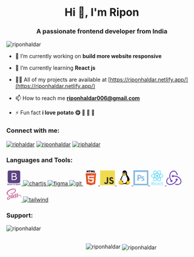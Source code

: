 <h1 align="center">Hi 👋, I'm Ripon</h1>
<h3 align="center">A passionate frontend developer from India</h3>

<p align="left"> <img src="https://komarev.com/ghpvc/?username=riponhaldar&label=Profile%20views&color=0e75b6&style=flat" alt="riponhaldar" /> </p>


- 🔭 I’m currently working on **build more website responsive**

- 🌱 I’m currently learning **React js**

- 👨‍💻 All of my projects are available at [https://riponhaldar.netlify.app/](https://riponhaldar.netlify.app/)

- 📫 How to reach me **riponhaldar006@gmail.com**

- ⚡ Fun fact **i love potato 😋 🤤 🤤 🤤**

<h3 align="left">Connect with me:</h3>
<p align="left">
<a href="https://twitter.com/riphaldar" target="blank"><img align="center" src="https://raw.githubusercontent.com/rahuldkjain/github-profile-readme-generator/master/src/images/icons/Social/twitter.svg" alt="riphaldar" height="30" width="40" /></a>
<a href="https://linkedin.com/in/riponhaldar" target="blank"><img align="center" src="https://raw.githubusercontent.com/rahuldkjain/github-profile-readme-generator/master/src/images/icons/Social/linked-in-alt.svg" alt="riponhaldar" height="30" width="40" /></a>
<a href="https://instagram.com/riphaldar" target="blank"><img align="center" src="https://raw.githubusercontent.com/rahuldkjain/github-profile-readme-generator/master/src/images/icons/Social/instagram.svg" alt="riphaldar" height="30" width="40" /></a>
</p>

<h3 align="left">Languages and Tools:</h3>
<p align="left"> <a href="https://getbootstrap.com" target="_blank"> <img src="https://raw.githubusercontent.com/devicons/devicon/master/icons/bootstrap/bootstrap-plain-wordmark.svg" alt="bootstrap" width="40" height="40"/> </a> <a href="https://www.chartjs.org" target="_blank"> <img src="https://www.chartjs.org/media/logo-title.svg" alt="chartjs" width="40" height="40"/> </a> <a href="https://www.figma.com/" target="_blank"> <img src="https://www.vectorlogo.zone/logos/figma/figma-icon.svg" alt="figma" width="40" height="40"/> </a> <a href="https://git-scm.com/" target="_blank"> <img src="https://www.vectorlogo.zone/logos/git-scm/git-scm-icon.svg" alt="git" width="40" height="40"/> </a> <a href="https://www.w3.org/html/" target="_blank"> <img src="https://raw.githubusercontent.com/devicons/devicon/master/icons/html5/html5-original-wordmark.svg" alt="html5" width="40" height="40"/> </a> <a href="https://developer.mozilla.org/en-US/docs/Web/JavaScript" target="_blank"> <img src="https://raw.githubusercontent.com/devicons/devicon/master/icons/javascript/javascript-original.svg" alt="javascript" width="40" height="40"/> </a> <a href="https://www.linux.org/" target="_blank"> <img src="https://raw.githubusercontent.com/devicons/devicon/master/icons/linux/linux-original.svg" alt="linux" width="40" height="40"/> </a> <a href="https://www.photoshop.com/en" target="_blank"> <img src="https://raw.githubusercontent.com/devicons/devicon/master/icons/photoshop/photoshop-line.svg" alt="photoshop" width="40" height="40"/> </a> <a href="https://reactjs.org/" target="_blank"> <img src="https://raw.githubusercontent.com/devicons/devicon/master/icons/react/react-original-wordmark.svg" alt="react" width="40" height="40"/> </a> <a href="https://redux.js.org" target="_blank"> <img src="https://raw.githubusercontent.com/devicons/devicon/master/icons/redux/redux-original.svg" alt="redux" width="40" height="40"/> </a> <a href="https://sass-lang.com" target="_blank"> <img src="https://raw.githubusercontent.com/devicons/devicon/master/icons/sass/sass-original.svg" alt="sass" width="40" height="40"/> </a> <a href="https://tailwindcss.com/" target="_blank"> <img src="https://www.vectorlogo.zone/logos/tailwindcss/tailwindcss-icon.svg" alt="tailwind" width="40" height="40"/> </a> </p>

<h3 align="left">Support:</h3>
<p><a href="https://www.buymeacoffee.com/riponhaldar"> <img align="left" src="https://cdn.buymeacoffee.com/buttons/v2/default-yellow.png" height="50" width="210" alt="riponhaldar" /></a></p><br><br>

<p><img align="left" src="https://github-readme-stats.vercel.app/api/top-langs?username=riponhaldar&show_icons=true&locale=en&layout=compact" alt="riponhaldar" /></p>

<p>&nbsp;<img align="center" src="https://github-readme-stats.vercel.app/api?username=riponhaldar&show_icons=true&locale=en" alt="riponhaldar" /></p>

